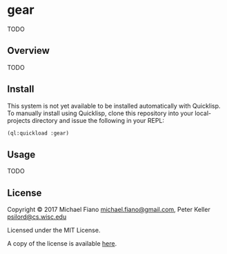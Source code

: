 # gear

TODO

## Overview

TODO

## Install

This system is not yet available to be installed automatically with Quicklisp. To manually install
using Quicklisp, clone this repository into your local-projects directory and issue the following in
your REPL:

```lisp
(ql:quickload :gear)
```

## Usage

TODO

## License

Copyright © 2017 Michael Fiano <michael.fiano@gmail.com>,
                 Peter Keller <psilord@cs.wisc.edu>

Licensed under the MIT License.

A copy of the license is available [here](LICENSE).
